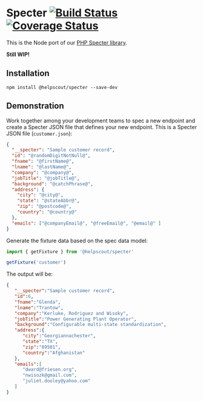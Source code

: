 # Specter [![Build Status](https://travis-ci.org/helpscout/node-specter.svg?branch=master)](https://travis-ci.org/helpscout/node-specter) [![Coverage Status](https://coveralls.io/repos/github/helpscout/node-specter/badge.svg?branch=master)](https://coveralls.io/github/helpscout/node-specter?branch=master)

This is the Node port of our [PHP Specter library](https://github.com/helpscout/specter).

**Still WIP!**


## Installation

```
npm install @helpscout/specter --save-dev
```


## Demonstration

Work together among your development teams to spec a new endpoint and create a
Specter JSON file that defines your new endpoint. This is a Specter JSON file (`customer.json`):

```json
{
  "__specter": "Sample customer record",
  "id": "@randomDigitNotNull@",
  "fname": "@firstName@",
  "lname": "@lastName@",
  "company": "@company@",
  "jobTitle": "@jobTitle@",
  "background": "@catchPhrase@",
  "address": {
    "city": "@city@",
    "state": "@stateAbbr@",
    "zip": "@postcode@",
    "country": "@country@"
  },
  "emails": ["@companyEmail@", "@freeEmail@", "@email@" ]
}
```

Generate the fixture data based on the spec data model:

```js
import { getFixture } from '@helpscout/specter'

getFixture('customer')
```


The output will be:
```json
{
   "__specter":"Sample customer record",
   "id":6,
   "fname":"Glenda",
   "lname":"Trantow",
   "company":"Kerluke, Rodriguez and Wisoky",
   "jobTitle":"Power Generating Plant Operator",
   "background":"Configurable multi-state standardization",
   "address":{
      "city":"Georgiannachester",
      "state":"TX",
      "zip":"89501",
      "country":"Afghanistan"
   },
   "emails":[
      "dward@friesen.org",
      "nwisozk@gmail.com",
      "juliet.dooley@yahoo.com"
   ]
}
```
